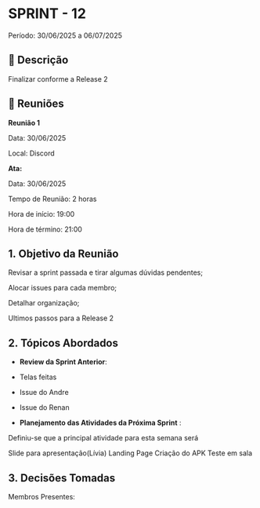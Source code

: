 # SPRINT - 12

Período: 30/06/2025 a 06/07/2025

## **📝** Descrição

Finalizar conforme a Release 2

## 💬 **Reuniões**

**Reunião 1**

Data: 30/06/2025

Local: Discord

**Ata:**

Data: 30/06/2025

Tempo de Reunião: 2 horas

Hora de início: 19:00

Hora de término: 21:00

## **1. Objetivo da Reunião**

Revisar a sprint passada e tirar algumas dúvidas pendentes; 

Alocar issues para cada membro;

Detalhar organização;

Ultimos passos para a Release 2

## **2. Tópicos Abordados**

- **Review da Sprint Anterior**:

- Telas feitas
- Issue do Andre
- Issue do Renan

- **Planejamento das Atividades da Próxima Sprint** :

Definiu-se que a principal atividade para esta semana será

Slide para apresentação(Lívia)
Landing Page
Criação do APK
Teste em sala


## **3. Decisões Tomadas**



Membros Presentes:
